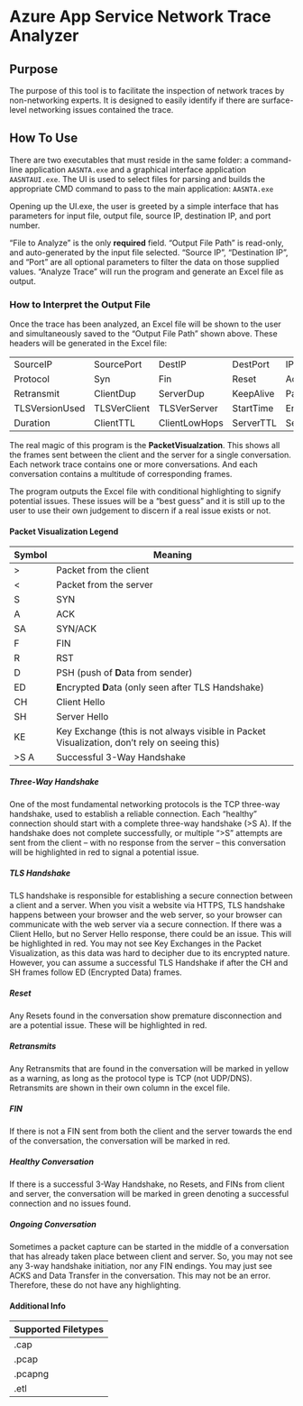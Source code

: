 # Azure App Service Network Trace Analyzer

## Purpose
The purpose of this tool is to facilitate the inspection of network traces by non-networking experts. It is designed to easily identify if there are surface-level networking issues contained the trace. 

## How To Use
There are two executables that must reside in the same folder: a command-line application `AASNTA.exe` and a graphical interface application `AASNTAUI.exe`. The UI is used to select files for parsing and builds the appropriate CMD command to pass to the main application: `AASNTA.exe`
 
Opening up the UI.exe, the user is greeted by a simple interface that has parameters for input file, output file, source IP, destination IP, and port number. 

“File to Analyze” is the only **required** field. “Output File Path” is read-only, and auto-generated by the input file selected. “Source IP”, “Destination IP”, and “Port” are all optional parameters to filter the data on those supplied values. “Analyze Trace” will run the program and generate an Excel file as output.  

### How to Interpret the Output File
Once the trace has been analyzed, an Excel file will be shown to the user and simultaneously saved to the “Output File Path” shown above. These headers will be generated in the Excel file:

|                       |                     |                      |                  |                            |
|-----------------------|---------------------|----------------------|------------------|----------------------------|
|     SourceIP          |     SourcePort      |     DestIP           |     DestPort     |     IPVersion              |
|     Protocol          |     Syn             |     Fin              |     Reset        |     AckSynDelayms          |
|     Retransmit        |     ClientDup       |     ServerDup        |     KeepAlive    |     PacketVisualization    |
|     TLSVersionUsed    |     TLSVerClient    |     TLSVerServer     |     StartTime    |     EndTime                |
|     Duration          |     ClientTTL       |     ClientLowHops    |     ServerTTL    |     ServerLowHops          |

The real magic of this program is the **PacketVisualzation**. This shows all the frames sent between the client and the server for a single conversation. Each network trace contains one or more conversations. And each conversation contains a multitude of corresponding frames. 

The program outputs the Excel file with conditional highlighting to signify potential issues. These issues will be a “best guess” and it is still up to the user to use their own judgement to discern if a real issue exists or not. 

#### Packet Visualization Legend

|     Symbol       |     Meaning                                                                                           |
|------------------|-------------------------------------------------------------------------------------------------------|
|     >            |     Packet from the client                                                                            |
|     <            |     Packet from the server                                                                            |
|     S            |     SYN                                                                                               |
|     A            |     ACK                                                                                               |
|     SA           |     SYN/ACK                                                                                           |
|     F            |     FIN                                                                                               |
|     R            |     RST                                                                                               |
|     D            |     PSH (push of **D**ata from sender)                                                                |
|     ED           |     **E**ncrypted **D**ata   (only seen after TLS Handshake)                                          |
|     CH           |     Client Hello                                                                                      |
|     SH           |     Server Hello                                                                                      |
|     KE           |     Key Exchange (this is not always visible in Packet Visualization,   don’t rely on seeing this)    |
|     >S <SA >A    |     Successful 3-Way Handshake                                                                        |
	

##### Three-Way Handshake
One of the most fundamental networking protocols is the TCP three-way handshake, used to establish a reliable connection. Each “healthy” connection should start with a complete three-way handshake (>S <SA >A). If the handshake does not complete successfully, or multiple “>S” attempts are sent from the client – with no response from the server – this conversation will be highlighted in red to signal a potential issue. 
 
##### TLS Handshake
TLS handshake is responsible for establishing a secure connection between a client and a server. When you visit a website via HTTPS, TLS handshake happens between your browser and the web server, so your browser can communicate with the web server via a secure connection. If there was a Client Hello, but no Server Hello response, there could be an issue. This will be highlighted in red. You may not see Key Exchanges in the Packet Visualization, as this data was hard to decipher due to its encrypted nature. However, you can assume a successful TLS Handshake if after the CH and SH frames follow ED (Encrypted Data) frames. 

##### Reset
Any Resets found in the conversation show premature disconnection and are a potential issue. These will be highlighted in red. 

##### Retransmits 
Any Retransmits that are found in the conversation will be marked in yellow as a warning, as long as the protocol type is TCP (not UDP/DNS). Retransmits are shown in their own column in the excel file.

##### FIN
If there is not a FIN sent from both the client and the server towards the end of the conversation, the conversation will be marked in red. 

##### Healthy Conversation
If there is a successful 3-Way Handshake, no Resets, and FINs from client and server, the conversation will be marked in green denoting a successful connection and no issues found. 

##### Ongoing Conversation
Sometimes a packet capture can be started in the middle of a conversation that has already taken place between client and server. So, you may not see any 3-way handshake initiation, nor any FIN endings. You may just see ACKS and Data Transfer in the conversation. This may not be an error. Therefore, these do not have any highlighting. 

#### Additional Info

| Supported Filetypes |
|---------------------|
|     .cap            |
|     .pcap           |
|     .pcapng         |
|     .etl            |


